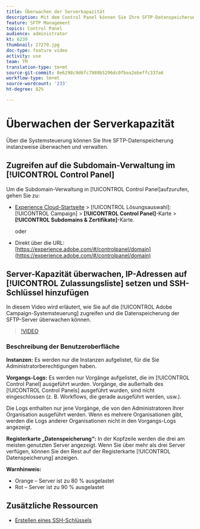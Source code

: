 ```yaml
---
title: Überwachen der Serverkapazität
description: Mit dem Control Panel können Sie Ihre SFTP-Datenspeicherung nach Instanz überwachen und verwalten und IP-Adressen auf die Zulassungslisten setzen.
feature: SFTP Management
topics: Control Panel
audience: administrator
kt: 6239
thumbnail: 27270.jpg
doc-type: feature video
activity: use
team: TM
translation-type: tm+mt
source-git-commit: 8e6298c9d6fc7989b5296dc0fbea2ebeffc337a6
workflow-type: tm+mt
source-wordcount: '233'
ht-degree: 82%

---
```



# Überwachen der Serverkapazität

Über die Systemsteuerung können Sie Ihre SFTP-Datenspeicherung instanzweise überwachen und verwalten.

## Zugreifen auf die Subdomain-Verwaltung im [!UICONTROL Control Panel]

Um die Subdomain-Verwaltung in [!UICONTROL Control Panel]aufzurufen, gehen Sie zu:

* [Experience Cloud-Startseite](https://experience.adobe.com/#/home) > [!UICONTROL Lösungsauswahl]: [!UICONTROL Campaign] > **[!UICONTROL Control Panel]**-Karte > **[!UICONTROL Subdomains &amp; Zertifikate]**-Karte.

   oder
* Direkt über die URL: [https://experience.adobe.com/#/controlpanel/domain](https://experience.adobe.com/#/controlpanel/domain)

## Server-Kapazität überwachen, IP-Adressen auf [!UICONTROL Zulassungsliste] setzen und SSH-Schlüssel hinzufügen

In diesem Video wird erläutert, wie Sie auf die [!UICONTROL Adobe Campaign-Systemsteuerung] zugreifen und die Datenspeicherung der SFTP-Server überwachen können.

>[!VIDEO](https://video.tv.adobe.com/v/27270?quality=12)

### Beschreibung der Benutzeroberfläche

**Instanzen:** Es werden nur die Instanzen aufgelistet, für die Sie Administratorberechtigungen haben.

**Vorgangs-Logs:** Es werden nur Vorgänge aufgelistet, die im [!UICONTROL Control Panel] ausgeführt wurden. Vorgänge, die außerhalb des [!UICONTROL Control Panels] ausgeführt wurden, sind nicht eingeschlossen (z. B. Workflows, die gerade ausgeführt werden, usw.).

Die Logs enthalten nur jene Vorgänge, die von den Administratoren Ihrer Organisation ausgeführt werden. Wenn es mehrere Organisationen gibt, werden die Logs anderer Organisationen nicht in den Vorgangs-Logs angezeigt.

**Registerkarte „Datenspeicherung“:** In der Kopfzeile werden die drei am meisten genutzten Server angezeigt. Wenn Sie über mehr als drei Server verfügen, können Sie den Rest auf der Registerkarte [!UICONTROL Datenspeicherung] anzeigen.

**Warnhinweis:**

* Orange – Server ist zu 80 % ausgelastet
* Rot – Server ist zu 90 % ausgelastet

## Zusätzliche Ressourcen

* [Erstellen eines SSH-Schlüssels](./generate-ssh-key.md)
